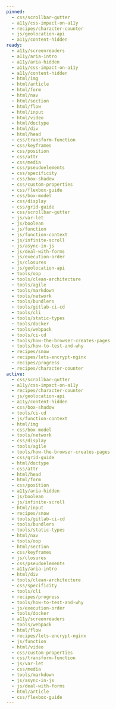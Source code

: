 ```yaml
---
pinned:
  - css/scrollbar-gutter
  - a11y/css-impact-on-a11y
  - recipes/character-counter
  - js/geolocation-api
  - a11y/content-hidden
ready:
  - a11y/screenreaders
  - a11y/aria-intro
  - a11y/aria-hidden
  - a11y/css-impact-on-a11y
  - a11y/content-hidden
  - html/img
  - html/article
  - html/form
  - html/nav
  - html/section
  - html/flow
  - html/input
  - html/video
  - html/doctype
  - html/div
  - html/head
  - css/transform-function
  - css/keyframes
  - css/position
  - css/attr
  - css/media
  - css/pseudoelements
  - css/specificity
  - css/box-shadow
  - css/custom-properties
  - css/flexbox-guide
  - css/box-model
  - css/display
  - css/grid-guide
  - css/scrollbar-gutter
  - js/var-let
  - js/boolean
  - js/function
  - js/function-context
  - js/infinite-scroll
  - js/async-in-js
  - js/deal-with-forms
  - js/execution-order
  - js/closures
  - js/geolocation-api
  - tools/oop
  - tools/clean-architecture
  - tools/agile
  - tools/markdown
  - tools/network
  - tools/bundlers
  - tools/gitlab-ci-cd
  - tools/cli
  - tools/static-types
  - tools/docker
  - tools/webpack
  - tools/ci-cd
  - tools/how-the-browser-creates-pages
  - tools/how-to-test-and-why
  - recipes/snow
  - recipes/lets-encrypt-nginx
  - recipes/progress
  - recipes/character-counter
active:
  - css/scrollbar-gutter
  - a11y/css-impact-on-a11y
  - recipes/character-counter
  - js/geolocation-api
  - a11y/content-hidden
  - css/box-shadow
  - tools/ci-cd
  - js/function-context
  - html/img
  - css/box-model
  - tools/network
  - css/display
  - tools/agile
  - tools/how-the-browser-creates-pages
  - css/grid-guide
  - html/doctype
  - css/attr
  - html/head
  - html/form
  - css/position
  - a11y/aria-hidden
  - js/boolean
  - js/infinite-scroll
  - html/input
  - recipes/snow
  - tools/gitlab-ci-cd
  - tools/bundlers
  - tools/static-types
  - html/nav
  - tools/oop
  - html/section
  - css/keyframes
  - js/closures
  - css/pseudoelements
  - a11y/aria-intro
  - html/div
  - tools/clean-architecture
  - css/specificity
  - tools/cli
  - recipes/progress
  - tools/how-to-test-and-why
  - js/execution-order
  - tools/docker
  - a11y/screenreaders
  - tools/webpack
  - html/flow
  - recipes/lets-encrypt-nginx
  - js/function
  - html/video
  - css/custom-properties
  - css/transform-function
  - js/var-let
  - css/media
  - tools/markdown
  - js/async-in-js
  - js/deal-with-forms
  - html/article
  - css/flexbox-guide
---
```


